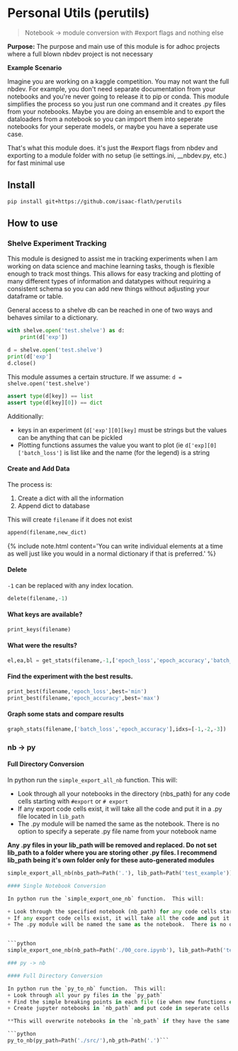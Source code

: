 # Personal Utils (perutils)
> Notebook -> module conversion with #export flags and nothing else


**Purpose:**  The purpose and main use of this module is for adhoc projects where a full blown nbdev project is not necessary 

**Example Scenario** 

Imagine you are working on a kaggle competition. You may not want the full nbdev.  For example, you don't need separate documentation from your notebooks and you're never going to release it to pip or conda.  This module simplifies the process so you just run one command and it creates .py files from your notebooks.  Maybe you are doing an ensemble and to export the dataloaders from a notebook so you can import them into seperate notebooks for your seperate models, or maybe you have a seperate use case.

That's what this module does.  it's just the #export flags from nbdev and exporting to a module folder with no setup (ie settings.ini, \_\_nbdev.py, etc.) for fast minimal use

## Install

`pip install git+https://github.com/isaac-flath/perutils`

## How to use

### Shelve Experiment Tracking

This module is designed to assist me in tracking experiments when I am working on data science and machine learning tasks, though is flexible enough to track most things.  This allows for easy tracking and plotting of many different types of information and datatypes without requiring a consistent schema so you can add new things without adjusting your dataframe or table.

General access to a shelve db can be reached in one of two ways and behaves similar to a dictionary.

```python
with shelve.open('test.shelve') as d: 
    print(d['exp'])

d = shelve.open('test.shelve')
print(d['exp']
d.close()
```

This module assumes a certain structure.  If we assume: `d = shelve.open('test.shelve')`

```python
assert type(d[key]) == list
assert type(d[key][0]) == dict
```

Additionally:
+ keys in an experiment (`d['exp'][0][key]` must be strings but the values can be anything that can be pickled
+ Plotting functions assumes the value you want to plot (ie `d['exp][0]['batch_loss']` is list like and the name (for the legend) is a string

#### Create and Add Data

The process is:
1. Create a dict with all the information
2. Append dict to database

This will create `filename` if it does not exist

```python
append(filename,new_dict)
```
{% include note.html content='You can write individual elements at a time as well just like you would in a normal dictionary if that is preferred.' %}

#### Delete

`-1` can be replaced with any index location.

```python
delete(filename,-1)
```

#### What keys are available?

```python
print_keys(filename)
```

#### What were the results?

```python
el,ea,bl = get_stats(filename,-1,['epoch_loss','epoch_accuracy','batch_loss'],display=True)
```

#### Find the experiment with the best results.

```python
print_best(filename,'epoch_loss',best='min')
print_best(filename,'epoch_accuracy',best='max')
```

#### Graph some stats and compare results

```python
graph_stats(filename,['batch_loss','epoch_accuracy'],idxs=[-1,-2,-3])
```

### nb -> py

#### Full Directory Conversion

In python run the `simple_export_all_nb` function.  This will:
+ Look through all your notebooks in the directory (nbs_path) for any code cells starting with `#export` or `# export`
+ If any export code cells exist, it will take all the code and put it in a .py file located in `lib_path`
+ The .py module will be named the same as the notebook.  There is no option to specify a seperate .py file name from your notebook name

**Any .py files in your lib_path will be removed and replaced.  Do not set lib_path to a folder where you are storing other .py files.  I recommend lib_path being it's own folder only for these auto-generated modules**

```python
simple_export_all_nb(nbs_path=Path('.'), lib_path=Path('test_example'))```

#### Single Notebook Conversion

In python run the `simple_export_one_nb` function.  This will:

+ Look through the specified notebook (nb_path) for any code cells starting with `#export` or `# export`
+ If any export code cells exist, it will take all the code and put it in a .py file located in `lib_path`
+ The .py module will be named the same as the notebook.  There is no option to specify a seperate .py file name from your notebook name


```python
simple_export_one_nb(nb_path=Path('./00_core.ipynb'), lib_path=Path('test_example'))```

### py -> nb

#### Full Directory Conversion

In python run the `py_to_nb` function.  This will:
+ Look through all your py files in the `py_path`
+ Find the simple breaking points in each file (ie when new functions or classes are defined
+ Create jupyter notebooks in `nb_path` and put code in seperate cells (with `#export` flag)

**This will overwrite notebooks in the `nb_path` if they have the same name other than extension as a python module**

```python
py_to_nb(py_path=Path('./src/'),nb_pth=Path('.')```
